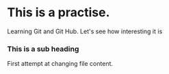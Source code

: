 # This is a practise.
Learning Git and Git Hub.
Let's see how interesting it is

### This is a sub heading
First attempt at changing file content.
